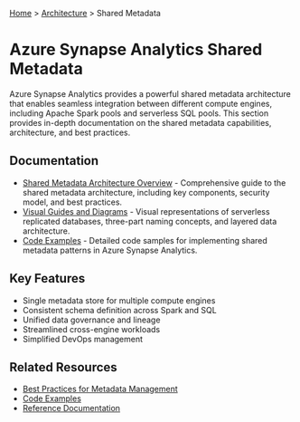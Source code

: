 [Home](../../../README.md) > [Architecture](../index.md) > Shared Metadata

# Azure Synapse Analytics Shared Metadata

Azure Synapse Analytics provides a powerful shared metadata architecture that enables seamless integration between different compute engines, including Apache Spark pools and serverless SQL pools. This section provides in-depth documentation on the shared metadata capabilities, architecture, and best practices.

## Documentation

- [Shared Metadata Architecture Overview](./shared-metadata.md) - Comprehensive guide to the shared metadata architecture, including key components, security model, and best practices.
- [Visual Guides and Diagrams](./shared-metadata-visuals.md) - Visual representations of serverless replicated databases, three-part naming concepts, and layered data architecture.
- [Code Examples](./shared-metadata-examples.md) - Detailed code samples for implementing shared metadata patterns in Azure Synapse Analytics.

## Key Features

- Single metadata store for multiple compute engines
- Consistent schema definition across Spark and SQL
- Unified data governance and lineage
- Streamlined cross-engine workloads
- Simplified DevOps management

## Related Resources

- [Best Practices for Metadata Management](../../best-practices/data-governance.md#metadata-management)
- [Code Examples](../../code-examples/index.md#metadata)
- [Reference Documentation](../../reference/index.md#metadata)
